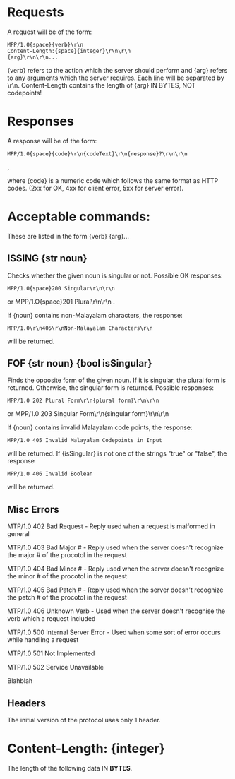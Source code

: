 Requests
=========
A request will be of the form:
	
	MPP/1.0{space}{verb}\r\n
	Content-Length:{space}{integer}\r\n\r\n
	{arg}\r\n\r\n...

{verb} refers to the action which the server should perform and {arg} refers to any arguments which the server requires.
Each line will be separated by \r\n.
Content-Length contains the length of {arg} IN BYTES, NOT codepoints!

Responses
==========
A response will be of the form:
	
	MPP/1.0{space}{code}\r\n{codeText}\r\n{response}?\r\n\r\n
,

where {code} is a numeric code which follows the same format as HTTP codes. (2xx for OK, 4xx for client error, 5xx for server error).

Acceptable commands:
=====================
These are listed in the form {verb} {arg}...

ISSING {str noun}
-----------------
Checks whether the given noun is singular or not. Possible OK responses:

	MPP/1.0{space}200 Singular\r\n\r\n

or
	MPP/1.O{space}201 Plural\r\n\r\n
. 

If {noun} contains non-Malayalam characters, the response:
	
	MPP/1.0\r\n405\r\nNon-Malayalam Characters\r\n

will be returned.

FOF {str noun} {bool isSingular}
----------------------------------------
Finds the opposite form of the given noun. If it is singular, the plural form is returned. Otherwise, the singular form is returned. Possible responses:

	MPP/1.0 202 Plural Form\r\n{plural form}\r\n\r\n

or
	MPP/1.0 203 Singular Form\r\n{singular form}\r\n\r\n

If {noun} contains invalid Malayalam code points, the response:
	
	MPP/1.0 405 Invalid Malayalam Codepoints in Input

will be returned. If {isSingular} is not one of the strings "true" or "false", the response

	MPP/1.0 406 Invalid Boolean

will be returned.

Misc Errors
------------
MTP/1.0 402 Bad Request
	- Reply used when a request is malformed in general

MTP/1.0 403 Bad Major #
	- Reply used when the server doesn't recognize the major # of the procotol in the request

MTP/1.0 404 Bad Minor #
	- Reply used when the server doesn't recognize the minor # of the procotol in the request

MTP/1.0 405 Bad Patch #
	- Reply used when the server doesn't recognize the patch # of the procotol in the request

MTP/1.0 406 Unknown Verb
	- Used when the server doesn't recognise the verb which a request included

MTP/1.0 500 Internal Server Error
	- Used when some sort of error occurs while handling a request

MTP/1.0 501 Not Implemented

MTP/1.0 502 Service Unavailable

Blahblah

Headers
-------
The initial version of the protocol uses only 1 header.

Content-Length: {integer}
=========================
The length of the following data IN <b>BYTES</b>.

